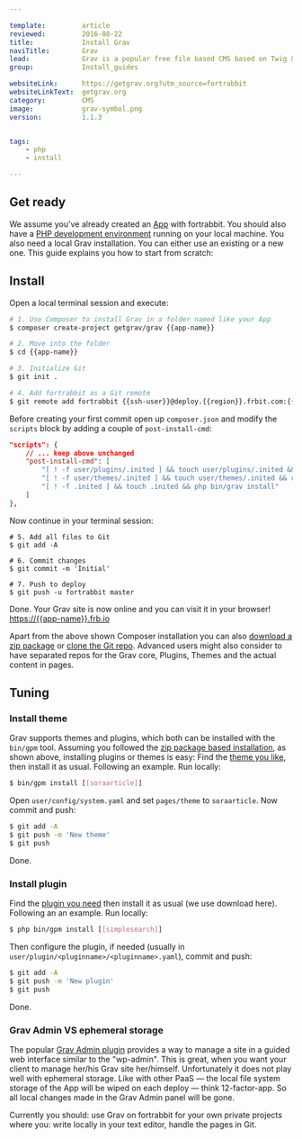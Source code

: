 ```yaml
---

template:         article
reviewed:         2016-08-22
title:            Install Grav
naviTitle:        Grav
lead:             Grav is a popular free file based CMS based on Twig & Markdown. Learn here how to install and tune Grav on fortrabbit.
group:            Install_guides

websiteLink:      https://getgrav.org?utm_source=fortrabbit
websiteLinkText:  getgrav.org
category:         CMS
image:            grav-symbol.png
version:          1.1.3


tags:
    - php
    - install

---
```


## Get ready

We assume you've already created an [App](app) with fortrabbit. You should also have a [PHP development environment](/local-development) running on your local machine. You also need a local Grav installation. You can either use an existing or a new one. This guide explains you how to start from scratch:

## Install

Open a local terminal session and execute:

```bash
# 1. Use Composer to install Grav in a folder named like your App
$ composer create-project getgrav/grav {{app-name}}

# 2. Move into the folder
$ cd {{app-name}}

# 3. Initialize Git
$ git init .

# 4. Add fortrabbit as a Git remote
$ git remote add fortrabbit {{ssh-user}}@deploy.{{region}}.frbit.com:{{app-name}}.git
```

Before creating your first commit open up `composer.json` and modify the `scripts` block by adding a couple of `post-install-cmd`:

```json
"scripts": {
    // ... keep above unchanged
    "post-install-cmd": [
        "[ ! -f user/plugins/.inited ] && touch user/plugins/.inited && rm -rf user/plugins/*",
        "[ ! -f user/themes/.inited ] && touch user/themes/.inited && rm -rf user/themes/*",
        "[ ! -f .inited ] && touch .inited && php bin/grav install"
    ]
},
```

Now continue in your terminal session:

```
# 5. Add all files to Git
$ git add -A

# 6. Commit changes
$ git commit -m 'Initial'

# 7. Push to deploy
$ git push -u fortrabbit master
```

Done. Your Grav site is now online and you can visit it in your browser!
[https://{{app-name}}.frb.io](https://{{app-name}}.frb.io)


Apart from the above shown Composer installation you can also [download a zip package](https://learn.getgrav.org/basics/installation#option-1-install-from-zip-package) or [clone the Git repo](https://learn.getgrav.org/basics/installation#option-3-install-from-github). Advanced users might also consider to have separated repos for the Grav core, Plugins, Themes and the actual content in pages.

## Tuning

### Install theme

Grav supports themes and plugins, which both can be installed with the `bin/gpm` tool. Assuming you followed the [zip package based installation](http://learn.getgrav.org/basics/installation#option-1-install-from-zip-package), as shown above, installing plugins or themes is easy: Find the [theme you like](http://getgrav.org/downloads/themes), then install it as usual. Following an example. Run locally:

```bash
$ bin/gpm install [[soraarticle]]
```

Open `user/config/system.yaml` and set `pages/theme` to `soraarticle`. Now commit and push:

```bash
$ git add -A
$ git push -m 'New theme'
$ git push
```

Done.

### Install plugin

Find the [plugin you need](http://getgrav.org/downloads/plugins) then install it as usual (we use download here). Following an an example. Run locally:

```bash
$ php bin/gpm install [[simplesearch]]
```

Then configure the plugin, if needed (usually in `user/plugin/<pluginname>/<pluginname>.yaml`), commit and push:

```bash
$ git add -A
$ git push -m 'New plugin'
$ git push
```

Done.


### Grav Admin VS ephemeral storage

The popular [Grav Admin plugin](https://learn.getgrav.org/admin-panel/introduction) provides a way to manage a site in a guided web interface similar to the "wp-admin". This is great, when you want your client to manage her/his Grav site her/himself. Unfortunately it does not play well with ephemeral storage. Like with other PaaS — the local file system storage of the App will be wiped on each deploy — think 12-factor-app. So all local changes made in the Grav Admin panel will be gone.

Currently you should: use Grav on fortrabbit for your own private projects where you: write locally in your text editor, handle the pages in Git.

